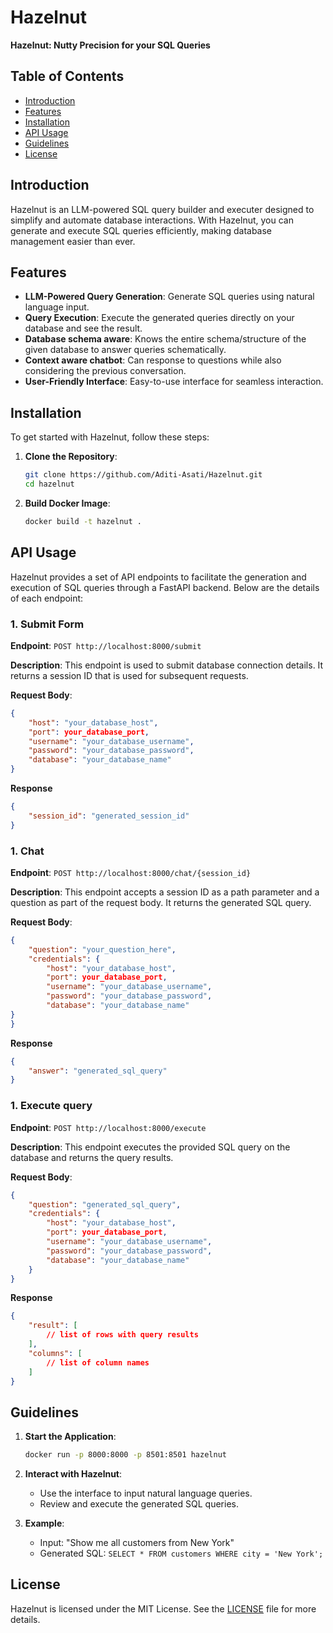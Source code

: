 # Hazelnut

**Hazelnut: Nutty Precision for your SQL Queries**

<!-- [![Build Status](https://img.shields.io/badge/build-passing-brightgreen)](https://github.com/yourusername/hazelnut/actions)
[![License: MIT](https://img.shields.io/badge/License-MIT-blue.svg)](https://opensource.org/licenses/MIT) -->

## Table of Contents

- [Introduction](#introduction)
- [Features](#features)
- [Installation](#installation)
- [API Usage](#api-usage)
- [Guidelines](#guidelines)
- [License](#license)


## Introduction

Hazelnut is an LLM-powered SQL query builder and executer designed to simplify and automate database interactions. With Hazelnut, you can generate and execute SQL queries efficiently, making database management easier than ever.

## Features

- **LLM-Powered Query Generation**: Generate SQL queries using natural language input.
- **Query Execution**: Execute the generated queries directly on your database and see the result.
- **Database schema aware**: Knows the entire schema/structure of the given database to answer queries schematically.
- **Context aware chatbot**: Can response to questions while also considering the previous conversation.
- **User-Friendly Interface**: Easy-to-use interface for seamless interaction.

## Installation

To get started with Hazelnut, follow these steps:

1. **Clone the Repository**:
    ```bash
    git clone https://github.com/Aditi-Asati/Hazelnut.git
    cd hazelnut
    ```

2. **Build Docker Image**:
    ```bash
    docker build -t hazelnut . 
    ```

<!-- 3. **Set Up Environment Variables**:
    Create a `.env` file in the root directory and add your database credentials.
    ```plaintext
    DB_HOST=your_database_host
    DB_USER=your_database_user
    DB_PASS=your_database_password
    DB_NAME=your_database_name
    ``` -->

## API Usage

Hazelnut provides a set of API endpoints to facilitate the generation and execution of SQL queries through a FastAPI backend. Below are the details of each endpoint:

### 1. Submit Form

**Endpoint**: `POST http://localhost:8000/submit`

**Description**: This endpoint is used to submit database connection details. It returns a session ID that is used for subsequent requests.

**Request Body**:
```json
{
    "host": "your_database_host",
    "port": your_database_port,
    "username": "your_database_username",
    "password": "your_database_password",
    "database": "your_database_name"
}
```

**Response**
```json
{
    "session_id": "generated_session_id"
}
```
### 1.  Chat

**Endpoint**: `POST http://localhost:8000/chat/{session_id}`

**Description**: This endpoint accepts a session ID as a path parameter and a question as part of the request body. It returns the generated SQL query.

**Request Body**:
```json
{
    "question": "your_question_here",
    "credentials": {
        "host": "your_database_host",
        "port": your_database_port,
        "username": "your_database_username",
        "password": "your_database_password",
        "database": "your_database_name"
}
}
```

**Response**
```json
{
    "answer": "generated_sql_query"
}
```

### 1. Execute query

**Endpoint**: `POST http://localhost:8000/execute`

**Description**: This endpoint executes the provided SQL query on the database and returns the query results.

**Request Body**:
```json
{
    "question": "generated_sql_query",
    "credentials": {
        "host": "your_database_host",
        "port": your_database_port,
        "username": "your_database_username",
        "password": "your_database_password",
        "database": "your_database_name"
    }
}
```

**Response**
```json
{
    "result": [
        // list of rows with query results
    ],
    "columns": [
        // list of column names
    ]
}
```

## Guidelines
1. **Start the Application**:
    ```bash
    docker run -p 8000:8000 -p 8501:8501 hazelnut
    ```

2. **Interact with Hazelnut**:
    - Use the interface to input natural language queries.
    - Review and execute the generated SQL queries.

3. **Example**:
    - Input: "Show me all customers from New York"
    - Generated SQL: `SELECT * FROM customers WHERE city = 'New York';`


## License

Hazelnut is licensed under the MIT License. See the [LICENSE](LICENSE.txt) file for more details.


<!-- 
### running the api

execute

```
python -m src.api.api
```

from project root -->